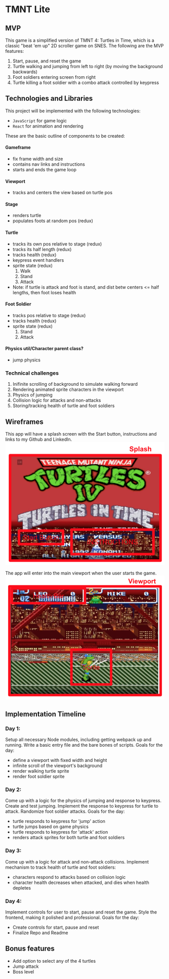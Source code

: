 # TMNT Lite

## MVP

This game is a simplified version of TMNT 4: Turtles in Time, which is a classic "beat 'em up" 2D scroller game on SNES. The following are the MVP features:

1. Start, pause, and reset the game
2. Turtle walking and jumping from left to right (by moving the background backwards)
3. Foot soldiers entering screen from right
3. Turtle killing a foot soldier with a combo attack controlled by keypress

## Technologies and Libraries

This project will be implemented with the following technologies:

- `JavaScript` for game logic
- `React` for animation and rendering

These are the basic outline of components to be created:

#### Gameframe
- fix frame width and size
- contains nav links and instructions
- starts and ends the game loop

#### Viewport
- tracks and centers the view based on turtle pos

#### Stage
- renders turtle
- populates foots at random pos (redux)

#### Turtle
- tracks its own pos relative to stage (redux)
- tracks its half length (redux)
- tracks health (redux)
- keypress event handlers
- sprite state (redux)
  1. Walk
  2. Stand
  3. Attack
- Note: if turtle is attack and foot is stand, and dist betw centers <= half lengths, then foot loses health


#### Foot Soldier
- tracks pos relative to stage (redux)
- tracks health (redux)
- sprite state (redux)
  1. Stand
  2. Attack

#### Physics util/Character parent class?
- jump physics

### Technical challenges
1. Inifinite scrolling of background to simulate walking forward
2. Rendering animated sprite characters in the viewport
3. Physics of jumping
4. Collision logic for attacks and non-attacks
5. Storing/tracking health of turtle and foot soldiers

## Wireframes

This app will have a splash screen with the Start button, instructions and links to my Github and LinkedIn.
![splash](docs/wireframes/splash.png)

The app will enter into the main viewport when the user starts the game.
![main](docs/wireframes/main.png)

## Implementation Timeline

### Day 1:
Setup all necessary Node modules, including getting webpack up and running. Write a basic entry file and the bare bones of scripts. Goals for the day:

- define a viewport with fixed width and height
- infinite scroll of the viewport's background
- render walking turtle sprite
- render foot soldier sprite

### Day 2:
Come up with a logic for the physics of jumping and response to keypress. Create and test jumping. Implement the response to keypress for turtle to attack. Randomize foot soldier attacks. Goals for the day:

- turtle responds to keypress for 'jump' action
- turtle jumps based on game physics
- turtle responds to keypress for 'attack' action
- renders attack sprites for both turtle and foot soldiers

### Day 3:
Come up with a logic for attack and non-attack collisions. Implement mechanism to track health of turtle and foot soldiers:

- characters respond to attacks based on collision logic
- character health decreases when attacked, and dies when health depletes

### Day 4:
Implement controls for user to start, pause and reset the game. Style the frontend, making it polished and professional. Goals for the day:

- Create controls for start, pause and reset
- Finalize Repo and Readme

## Bonus features
- Add option to select any of the 4 turtles
- Jump attack
- Boss level
